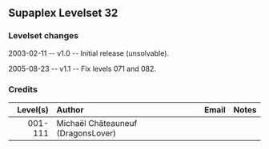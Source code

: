 ## Supaplex Levelset 32

### Levelset changes
2003-02-11 -- v1.0 -- Initial release (unsolvable).

2005-08-23 -- v1.1 -- Fix levels 071 and 082.

### Credits

Level(s) | Author                             | Email | Notes
--------:|:---------------------------------- |:----- |:-----
001-111  | Michaël Châteauneuf (DragonsLover) |       |
